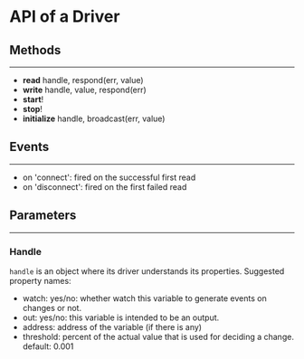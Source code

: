 # API of a Driver

## Methods
---------------
* **read** handle, respond(err, value)
* **write** handle, value, respond(err)
* **start**!
* **stop**!
* **initialize** handle, broadcast(err, value)

## Events
---------------
* on 'connect': fired on the successful first read
* on 'disconnect': fired on the first failed read

## Parameters
---------------
### Handle

`handle` is an object where its driver understands its properties.
Suggested property names:

* watch: yes/no: whether watch this variable to generate events on changes or not.
* out: yes/no: this variable is intended to be an output.
* address: address of the variable (if there is any)
* threshold: percent of the actual value that is used for deciding a change. default: 0.001
